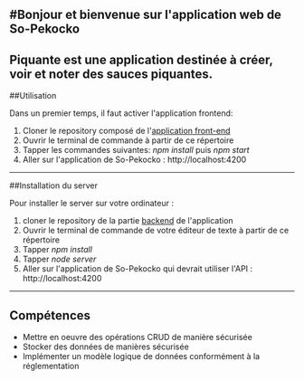 #Bonjour et bienvenue sur l'application web de So-Pekocko
--------------------------------

Piquante est une application destinée à créer, voir et noter des sauces piquantes.
-----------

##Utilisation

Dans un premier temps, il faut activer l'application frontend:

1. Cloner le repository composé de l'[application front-end](https://github.com/OpenClassrooms-Student-Center/dwj-projet6)
2. Ouvrir le terminal de commande à partir de ce répertoire 
3. Tapper les commandes suivantes: _npm install_ puis _npm start_
4. Aller sur l'application de So-Pekocko : http://localhost:4200
------------

##Installation du server

Pour installer le server sur votre ordinateur :

1. cloner le repository de la partie [backend](https://github.com/hoarjer/So-Pekocko) de l'application
2. Ouvrir le terminal de commande de votre éditeur de texte à partir de ce répertoire
3. Tapper _npm install_
4. Tapper _node server_
5. Aller sur l'application de So-Pekocko qui devrait utiliser l'API : http://localhost:4200
------------

## Compétences
* Mettre en oeuvre des opérations CRUD de manière sécurisée
* Stocker des données de manières sécurisée
* Implémenter un modèle logique de données conformément à la réglementation
